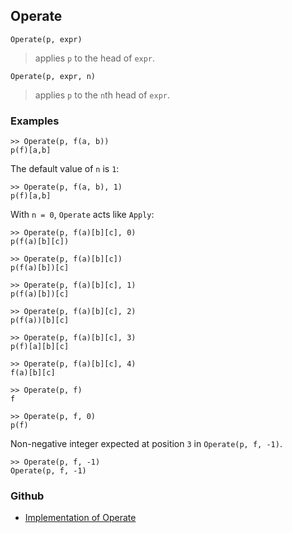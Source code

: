 ## Operate
```
Operate(p, expr)
```

> applies `p` to the head of `expr`.
	
```
Operate(p, expr, n)
```

> applies `p` to the `n`th head of `expr`.

### Examples

```
>> Operate(p, f(a, b))
p(f)[a,b]
```

The default value of `n` is `1`:
```
>> Operate(p, f(a, b), 1)
p(f)[a,b]
```

With `n = 0`, `Operate` acts like `Apply`:

```
>> Operate(p, f(a)[b][c], 0)
p(f(a)[b][c])

>> Operate(p, f(a)[b][c])
p(f(a)[b])[c] 

>> Operate(p, f(a)[b][c], 1)
p(f(a)[b])[c]

>> Operate(p, f(a)[b][c], 2)
p(f(a))[b][c] 

>> Operate(p, f(a)[b][c], 3)
p(f)[a][b][c]

>> Operate(p, f(a)[b][c], 4)
f(a)[b][c]

>> Operate(p, f)
f

>> Operate(p, f, 0)
p(f)
```

Non-negative integer expected at position `3` in `Operate(p, f, -1)`.

```
>> Operate(p, f, -1)
Operate(p, f, -1)
```

### Github

* [Implementation of Operate](https://github.com/axkr/symja_android_library/blob/master/symja_android_library/matheclipse-core/src/main/java/org/matheclipse/core/builtin/StructureFunctions.java#L1480) 
